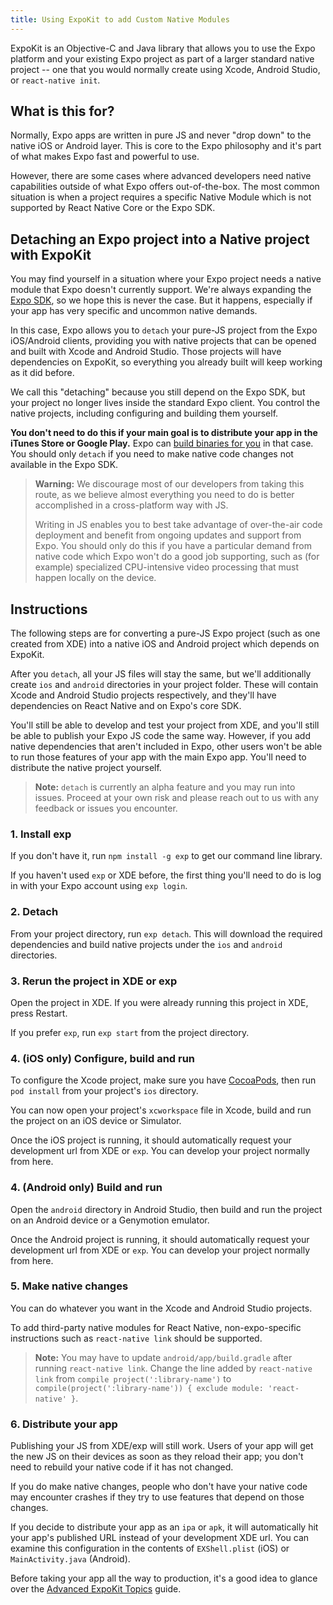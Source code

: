 ```yaml
---
title: Using ExpoKit to add Custom Native Modules
---
```


ExpoKit is an Objective-C and Java library that allows you to use the Expo platform and
your existing Expo project as part of a larger standard native project -- one that you would
normally create using Xcode, Android Studio, or `react-native init`.

## What is this for?

Normally, Expo apps are written in pure JS and never "drop down" to the native iOS or Android
layer. This is core to the Expo philosophy and it's part of what makes Expo fast and
powerful to use.

However, there are some cases where advanced developers need native capabilities outside of what
Expo offers out-of-the-box. The most common situation
is when a project requires a specific Native Module which is not supported by React Native Core
or the Expo SDK.

## Detaching an Expo project into a Native project with ExpoKit

You may find yourself in a situation where your Expo project needs a native module that Expo
doesn't currently support. We're always expanding the [Expo SDK](../sdk/index.html),
so we hope this is never the case. But it happens, especially if your app has very specific and uncommon
native demands.

In this case, Expo allows you to `detach` your pure-JS project from the Expo iOS/Android
clients, providing you with native projects that can be opened and built with Xcode and Android
Studio. Those projects will have dependencies on ExpoKit, so everything you already built
will keep working as it did before.

We call this "detaching" because you still depend on the Expo SDK, but your project no
longer lives inside the standard Expo client. You control the native projects, including
configuring and building them yourself.

**You don't need to do this if your main goal is to distribute your app in the iTunes Store or
Google Play.** Expo can [build binaries for you](building-standalone-apps.html) in that case.
You should only `detach` if you need to make native code changes not available in the Expo SDK.

>  **Warning:** We discourage most of our developers from taking this route, as we believe almost
>  everything you need to do is better accomplished in a cross-platform way with JS.
>
>  Writing in JS enables you to best take advantage of over-the-air code deployment and benefit from
>  ongoing updates and support from Expo. You should only do this if you have a particular
>  demand from native code which Expo won't do a good job supporting, such as (for example)
>  specialized CPU-intensive video processing that must happen locally on the device.

## Instructions

The following steps are for converting a pure-JS Expo project (such as one created from XDE)
into a native iOS and Android project which depends on ExpoKit.

After you `detach`, all your JS files will stay the same, but we'll additionally create `ios` and
`android` directories in your project folder. These will contain Xcode and Android Studio projects
respectively, and they'll have dependencies on React Native and on Expo's core SDK.

You'll still be able to develop and test your project from XDE, and you'll still be able to publish
your Expo JS code the same way. However, if you add native dependencies that aren't included
in Expo, other users won't be able to run those features of your app with the main Expo app.
You'll need to distribute the native project yourself.

>  **Note:** `detach` is currently an alpha feature and you may run into issues. Proceed at your
>  own risk and please reach out to us with any feedback or issues you encounter.

### 1. Install exp

If you don't have it, run `npm install -g exp` to get our command line library.

If you haven't used `exp` or XDE before, the first thing you'll need to do is log in
with your Expo account using `exp login`.

### 2. Detach

From your project directory, run `exp detach`. This will download the required dependencies and
build native projects under the `ios` and `android` directories.

### 3. Rerun the project in XDE or exp

Open the project in XDE. If you were already running this project in XDE, press Restart.

If you prefer `exp`, run `exp start` from the project directory.

### 4. (iOS only) Configure, build and run

To configure the Xcode project, make sure you have [CocoaPods](https://cocoapods.org), then
run `pod install` from your project's `ios` directory.

You can now open your project's `xcworkspace` file in Xcode, build and run the project
on an iOS device or Simulator.

Once the iOS project is running, it should automatically request your development url from XDE
or `exp`. You can develop your project normally from here.

### 4. (Android only) Build and run

Open the `android` directory in Android Studio, then build and run the project on an Android device
or a Genymotion emulator.

Once the Android project is running, it should automatically request your development url from XDE
or `exp`. You can develop your project normally from here.

### 5. Make native changes

You can do whatever you want in the Xcode and Android Studio projects.

To add third-party native modules for React Native, non-expo-specific instructions such as
`react-native link` should be supported.

>  **Note:** You may have to update `android/app/build.gradle` after running `react-native link`.
>  Change the line added by `react-native link` from `compile project(':library-name')` to
>  `compile(project(':library-name')) { exclude module: 'react-native' }`.

### 6. Distribute your app

Publishing your JS from XDE/exp will still work. Users of your app will get the new JS on their
devices as soon as they reload their app; you don't need to rebuild your native code if it has
not changed.

If you do make native changes, people who don't have your native code may encounter crashes if
they try to use features that depend on those changes.

If you decide to distribute your app as an `ipa` or `apk`, it will automatically hit
your app's published URL instead of your development XDE url. You can examine this configuration
in the contents of `EXShell.plist` (iOS) or `MainActivity.java` (Android).

Before taking your app all the way to production, it's a good idea to glance over the [Advanced ExpoKit Topics](advanced-expokit-topics.html) guide.
